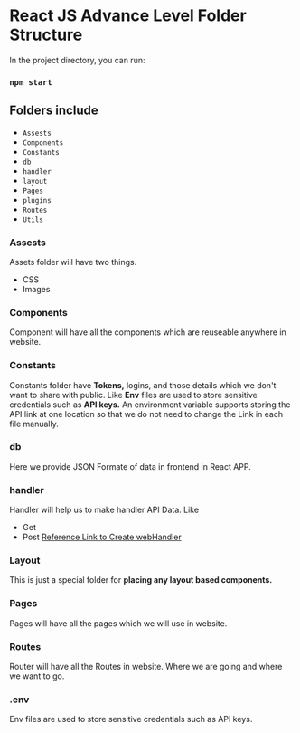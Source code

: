 # React JS Advance Level Folder Structure

In the project directory, you can run:
### `npm start`


## Folders include
- `Assests`
- `Components`
- `Constants`
- `db`
- `handler`
- `layout`
- `Pages`
- `plugins`
- `Routes`
- `Utils`


### Assests

Assets folder will have two things. 
- CSS
- Images

### Components
Component will have all the components which are reuseable anywhere in website.

### Constants
Constants folder have **Tokens,** logins, and those details which we don't want to share with public. Like **Env** files are used to store sensitive credentials such as **API keys.**
An environment variable supports storing the API link at one location so that we do not need to change the Link in each file manually.
### db
Here we provide JSON Formate of data in frontend in React APP. 
### handler
Handler will help us to make handler API Data. Like 
- Get 
- Post
[Reference Link to Create webHandler](https://github.com/khawarwaraich1995/Helping-Society/blob/master/src/data/remote/WebHandler.js)
### Layout
This is just a special folder for **placing any layout based components.**
### Pages
Pages will have all the pages which we will use in website.
### Routes
Router will have all the Routes in website. Where we are going and where we want to go.

### .env
Env files are used to store sensitive credentials such as API keys.